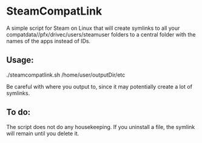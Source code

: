 # SteamCompatLink

A simple script for Steam on Linux that will create symlinks to all your compatdata/<appid>/pfx/drivec/users/steamuser folders to a central folder with the names of the apps instead of IDs.

## Usage:

./steamcompatlink.sh /home/user/outputDir/etc

Be careful with where you output to, since it may potentially create a lot of symlinks.

## To do:
The script does not do any housekeeping. If you uninstall a file, the symlink will remain until you delete it.


